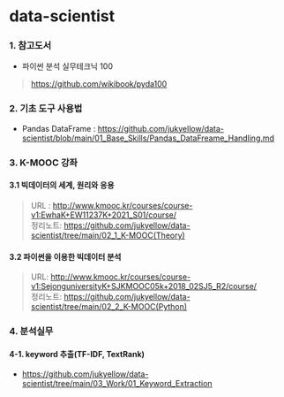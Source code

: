 # data-scientist

### 1. 참고도서
- 파이썬 분석 실무테크닉 100  
> https://github.com/wikibook/pyda100  


### 2. 기초 도구 사용법
- Pandas DataFrame : https://github.com/jukyellow/data-scientist/blob/main/01_Base_Skills/Pandas_DataFreame_Handling.md  


### 3. K-MOOC 강좌
#### 3.1 빅데이터의 세계, 원리와 응용 
> URL : http://www.kmooc.kr/courses/course-v1:EwhaK+EW11237K+2021_S01/course/  
> 정리노트: https://github.com/jukyellow/data-scientist/tree/main/02_1_K-MOOC(Theory)  

#### 3.2 파이썬을 이용한 빅데이터 분석
> URL: http://www.kmooc.kr/courses/course-v1:SejonguniversityK+SJKMOOC05k+2018_02SJ5_R2/course/  
> 정리노트: https://github.com/jukyellow/data-scientist/tree/main/02_2_K-MOOC(Python)  


### 4. 분석실무
#### 4-1. keyword 추출(TF-IDF, TextRank)
- https://github.com/jukyellow/data-scientist/tree/main/03_Work/01_Keyword_Extraction  


